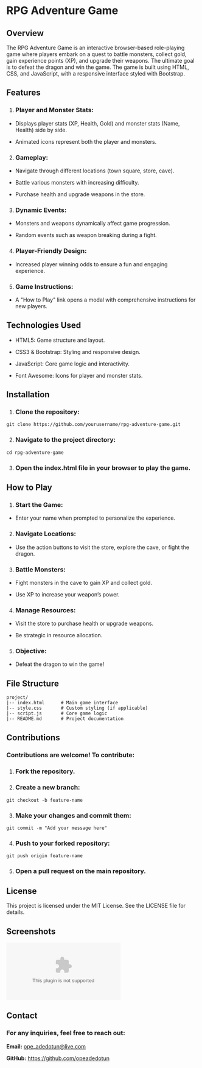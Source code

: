 # RPG Adventure Game

## Overview

The RPG Adventure Game is an interactive browser-based role-playing game where players embark on a quest to battle monsters, collect gold, gain experience points (XP), and upgrade their weapons. The ultimate goal is to defeat the dragon and win the game. The game is built using HTML, CSS, and JavaScript, with a responsive interface styled with Bootstrap.

## Features

1. ### Player and Monster Stats:

* Displays player stats (XP, Health, Gold) and monster stats (Name, Health) side by side.

* Animated icons represent both the player and monsters.

2. ### Gameplay:

* Navigate through different locations (town square, store, cave).

* Battle various monsters with increasing difficulty.

* Purchase health and upgrade weapons in the store.

3. ### Dynamic Events:

* Monsters and weapons dynamically affect game progression.

* Random events such as weapon breaking during a fight.

4. ### Player-Friendly Design:

* Increased player winning odds to ensure a fun and engaging experience.

5. ### Game Instructions:

* A "How to Play" link opens a modal with comprehensive instructions for new players.

## Technologies Used

* HTML5: Game structure and layout.

* CSS3 & Bootstrap: Styling and responsive design.

* JavaScript: Core game logic and interactivity.

* Font Awesome: Icons for player and monster stats.

## Installation

1. ### Clone the repository:

```git clone https://github.com/yourusername/rpg-adventure-game.git```

2. ### Navigate to the project directory:

```cd rpg-adventure-game```

3. ### Open the index.html file in your browser to play the game.

## How to Play

1. ### Start the Game:

* Enter your name when prompted to personalize the experience.

2. ### Navigate Locations:

* Use the action buttons to visit the store, explore the cave, or fight the dragon.

3. ### Battle Monsters:

* Fight monsters in the cave to gain XP and collect gold.

* Use XP to increase your weapon’s power.

4. ### Manage Resources:

* Visit the store to purchase health or upgrade weapons.

* Be strategic in resource allocation.

5. ### Objective:

* Defeat the dragon to win the game!

## File Structure
```
project/
|-- index.html      # Main game interface
|-- style.css       # Custom styling (if applicable)
|-- script.js       # Core game logic
|-- README.md       # Project documentation
```
## Contributions

### Contributions are welcome! To contribute:

1. ### Fork the repository.

2. ### Create a new branch:

```git checkout -b feature-name```

3. ### Make your changes and commit them:

```git commit -m "Add your message here"```

4. ### Push to your forked repository:

```git push origin feature-name```

5. ### Open a pull request on the main repository.

## License

This project is licensed under the MIT License. See the LICENSE file for details.

## Screenshots

<embed src="https://github.com/opeadedotun/rolePlayingGame/blob/main/images/home.jpg" type="jpg">


## Contact

### For any inquiries, feel free to reach out:

**Email:** ope_adedotun@live.com

**GitHub:** https://github.com/opeadedotun
